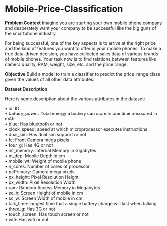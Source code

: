 # Mobile-Price-Classification

**Problem Context**
Imagine you are starting your own mobile phone company and desperately want your company to be successful like the big guns of the smartphone industry.

For being successful, one of the key aspects is to arrive at the right price and the kind of features you want to offer in your mobile phones. To make a true data-driven decision, you have collected sales data of various brands of mobile phones.
Your task now is to find relations between features like camera quality, RAM, weight, size, etc. and the price range.

**Objective**
Build a model to train a classifier to predict the price_range class given the values of all other data attributes.

**Dataset Description**

Here is some description about the various attributes in the dataset:  

• id: ID  
• battery_power: Total energy a battery can store in one time measured in mAh  
• blue: Has bluetooth or not  
• clock_speed: speed at which microprocessor executes instructions  
• dual_sim: Has dual sim support or not    
• fc: Front Camera mega pixels  
• four_g: Has 4G or not  
• int_memory: Internal Memory in Gigabytes  
• m_dep: Mobile Depth in cm  
• mobile_wt: Weight of mobile phone  
• n_cores: Number of cores of processor  
• pcPrimary: Camera mega pixels  
• px_height: Pixel Resolution Height  
• px_width: Pixel Resolution Width  
• ram: Random Access Memory in Megabytes  
• sc_h: Screen Height of mobile in cm  
• sc_w: Screen Width of mobile in cm  
• talk_time: longest time that a single battery charge will last when talking  
• three_g: Has 3G or not  
• touch_screen: Has touch screen or not  
• wifi: Has wifi or not  
